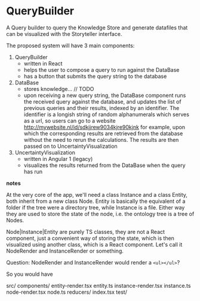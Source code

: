 # QueryBuilder
A Query builder to query the Knowledge Store and generate datafiles that can be visualized with the Storyteller interface.



The proposed system will have 3 main components:

1. QueryBuilder
    - written in React
    - helps the user to compose a query to run against the DataBase
    - has a button that submits the query string to the database
2. DataBase
    - stores knowledge... // TODO
    - upon receiving a new query string, the DataBase component runs the received query against the database, and updates the list of previous queries and their results, indexed by an identifier. The identifier is a longish string of random alphanumerals which serves as a url, so users can go to a website http://mywebsite.nl/id/sdkjjrew9034kjre90kjnk for example, upon which the corresponding results are retrieved from the database without the need to rerun the calculations. The results are then passed on to UncertaintyVisualization
3. UncertaintyVisualization
    - written in Angular 1 (legacy)
    - visualizes the results returned from the DataBase when the query has run




**notes**

At the very core of the app, we'll need a class Instance and a class Entity,
both inherit from a new class Node. Entity is basically the equivalent of a
folder if the tree were a directory tree, while Instance is a file. Either way
they are used to store the state of the node, i.e. the ontology tree is a tree
of Nodes.

Node|Instance|Entity are purely TS classes, they are not a React component, just
a convenient way of storing the state, which is then visualized using another
class, which is a React component. Let's call it NodeRender and InstanceRender
or something.

Question: NodeRender and InstanceRender would render a ``<ul></ul>``?

So you would have

src/
    components/
        entity-render.tsx
        entity.ts
        instance-render.tsx
        instance.ts
        node-render.tsx
        node.ts
    reducers/
        <not sure yet what goes here>
    index.tsx
test/
    <something here>

